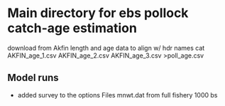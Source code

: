 # Main directory for ebs pollock catch-age estimation
download from Akfin length and age data to align w/ hdr names
cat AKFIN_age_1.csv AKFIN_age_2.csv AKFIN_age_3.csv >poll_age.csv

## Model runs
* added survey to the options
Files mnwt.dat from full fishery 1000 bs

